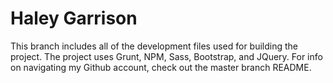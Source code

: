 # Haley Garrison

This branch includes all of the development files used for building the project.  The project uses Grunt, NPM, Sass, Bootstrap, and JQuery.  For info on navigating my Github account, check out the master branch README.
